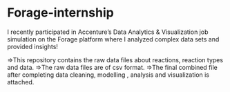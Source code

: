 # Forage-internship
I recently participated in Accenture’s Data Analytics &amp; Visualization job simulation on the Forage platform where I analyzed complex data sets and provided insights! 

=>This repository contains the raw data files about reactions, reaction types and data. 
=>The raw data files are of csv format.
=>The final combined file after completing data cleaning, modelling , analysis and visualization is attached.
